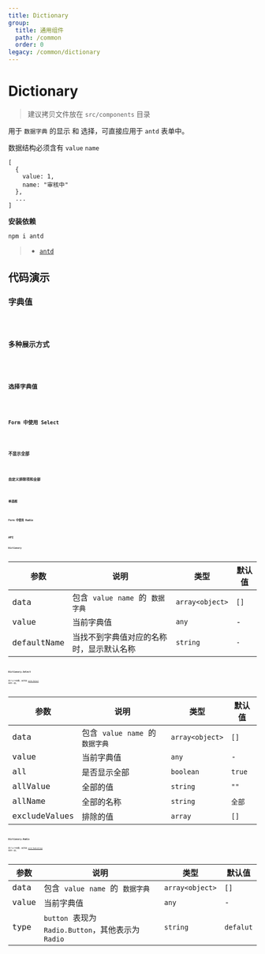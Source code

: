 ```yaml
---
title: Dictionary
group:
  title: 通用组件
  path: /common
  order: 0
legacy: /common/dictionary
---
```


# Dictionary

> 建议拷贝文件放在 `src/components` 目录

用于 `数据字典` 的显示 和 选择，可直接应用于 `antd` 表单中。

数据结构必须含有 `value` `name`

```
[
  {
    value: 1,
    name: "审核中"
  },
  ...
]
```

**安装依赖**

```
npm i antd
```

> - [`antd`](https://ant.design/components/popover-cn/)

## 代码演示

### 字典值

<code src="./demo/Demo1.jsx" />

### 多种展示方式

<code src="./demo/Demo1.1.jsx" />

### 选择字典值

<code src="./demo/Demo2.jsx" />

### Form 中使用 Select

<code src="./demo/Demo3.jsx" />

### 不显示全部

<code src="./demo/Demo4.jsx" />

### 自定义排除项和全部

<code src="./demo/Demo5.jsx" />

### 单选框

<code src="./demo/Demo6.jsx" />

### Form 中使用 Radio

<code src="./demo/Demo7.jsx" />

## API

### Dictionary

参数 | 说明 | 类型 | 默认值 |
------------- | ------------- | ------------- | ------------- |
data  | 包含 `value` `name` 的 `数据字典` | `array<object>` | `[]` |
value  | 当前字典值 | `any` | - |
defaultName  | 当找不到字典值对应的名称时，显示默认名称 | `string` | `-` |

### Dictionary.Select

除了以下参数，其余和 [`antd Select`](https://ant.design/components/select-cn/) 组件一样。

参数 | 说明 | 类型 | 默认值 |
------------- | ------------- | ------------- | ------------- |
data  | 包含 `value` `name` 的 `数据字典` | `array<object>` | `[]` |
value  | 当前字典值 | `any` | - |
all  | 是否显示全部  | `boolean` | `true` |
allValue | 全部的值 | `string` | `""` |
allName | 全部的名称 | `string` | `全部` |
excludeValues | 排除的值 | `array` | `[]` |

### Dictionary.Radio

除了以下参数，其余和 [`antd RadioGroup`](https://ant.design/components/radio-cn/#RadioGroup) 组件一样。

参数 | 说明 | 类型 | 默认值 |
------------- | ------------- | ------------- | ------------- |
data  | 包含 `value` `name` 的 `数据字典` | `array<object>` | `[]` |
value  | 当前字典值 | `any` | - |
type  | `button` 表现为 `Radio.Button`，其他表示为 `Radio`  | `string` | `defalut` |
